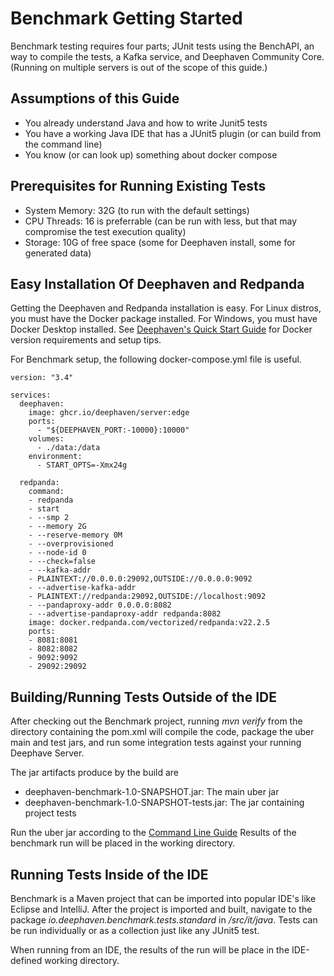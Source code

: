 # Benchmark Getting Started

Benchmark testing requires four parts; JUnit tests using the BenchAPI, an way to compile the tests, a Kafka service, 
and Deephaven Community Core.  (Running on multiple servers is out of the scope of this guide.)

## Assumptions of this Guide

- You already understand Java and how to write Junit5 tests
- You have a working Java IDE that has a JUnit5 plugin (or can build from the command line)
- You know (or can look up) something about docker compose

## Prerequisites for Running Existing Tests

- System Memory: 32G (to run with the default settings)
- CPU Threads: 16 is preferrable (can be run with less, but that may compromise the test execution quality)
- Storage: 10G of free space (some for Deephaven install, some for generated data)

## Easy Installation Of Deephaven and Redpanda

Getting the Deephaven and Redpanda installation is easy.  For Linux distros, you must have the Docker package
installed.  For Windows, you must have Docker Desktop installed. See 
[Deephaven's Quick Start Guide](https://deephaven.io/core/docs/tutorials/quickstart/) for Docker version requirements
and setup tips.  

For Benchmark setup, the following docker-compose.yml file is useful.
````
version: "3.4"

services:
  deephaven:
    image: ghcr.io/deephaven/server:edge
    ports:
      - "${DEEPHAVEN_PORT:-10000}:10000"
    volumes:
      - ./data:/data
    environment:
      - START_OPTS=-Xmx24g

  redpanda:
    command:
    - redpanda
    - start
    - --smp 2 
    - --memory 2G
    - --reserve-memory 0M
    - --overprovisioned
    - --node-id 0
    - --check=false
    - --kafka-addr
    - PLAINTEXT://0.0.0.0:29092,OUTSIDE://0.0.0.0:9092
    - --advertise-kafka-addr
    - PLAINTEXT://redpanda:29092,OUTSIDE://localhost:9092
    - --pandaproxy-addr 0.0.0.0:8082
    - --advertise-pandaproxy-addr redpanda:8082
    image: docker.redpanda.com/vectorized/redpanda:v22.2.5
    ports:
    - 8081:8081
    - 8082:8082
    - 9092:9092
    - 29092:29092
````

## Building/Running Tests Outside of the IDE

After checking out the Benchmark project, running *mvn verify* from the directory containing the pom.xml will compile
the code, package the uber main and test jars, and run some integration tests against your running Deephave Server.

The jar artifacts produce by the build are
- deephaven-benchmark-1.0-SNAPSHOT.jar: The main uber jar
- deephaven-benchmark-1.0-SNAPSHOT-tests.jar: The jar containing project tests

Run the uber jar according to the [Command Line Guide](CommandLine.md)
Results of the benchmark run will be placed in the working directory.

## Running Tests Inside of the IDE

Benchmark is a Maven project that can be imported into popular IDE's like Eclipse and IntelliJ. After the project
is imported and built, navigate to the package *io.deephaven.benchmark.tests.standard* in */src/it/java*. Tests can 
be run individually or as a collection just like any JUnit5 test.

When running from an IDE, the results of the run will be place in the IDE-defined working directory.
